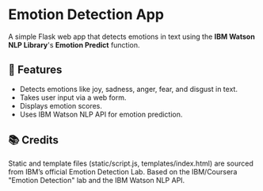 # Emotion Detection App
A simple Flask web app that detects emotions in text using the **IBM Watson NLP Library**'s **Emotion Predict** function.

## 🚀 Features
- Detects emotions like joy, sadness, anger, fear, and disgust in text.
- Takes user input via a web form.
- Displays emotion scores.
- Uses IBM Watson NLP API for emotion prediction.

## 📚 Credits
Static and template files (static/script.js, templates/index.html) are sourced from IBM’s official Emotion Detection Lab.
Based on the IBM/Coursera "Emotion Detection" lab and the IBM Watson NLP API.
